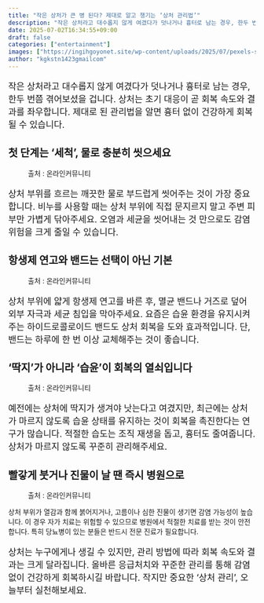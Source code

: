 ```yaml
---
title: "작은 상처가 큰 병 된다? 제대로 알고 챙기는 ‘상처 관리법’"
description: "작은 상처라고 대수롭지 않게 여겼다가 덧나거나 흉터로 남는 경우, 한두 번쯤 겪어보셨을 겁니다. 상처는 초기 대응이 곧 회복 속도와 결과를 좌우합니다. 제대로 된 관리법을 알면 흉터 없이 건강하게 회복될 수 있습니다."
date: 2025-07-02T16:34:55+09:00
draft: false
categories: ["entertainment"]
images: ["https://ingihgoyonet.site/wp-content/uploads/2025/07/pexels-samad-deldar-14175-66346-683x1024.jpg", "https://ingihgoyonet.site/wp-content/uploads/2025/07/pexels-cdc-library-3992931-1024x684.jpg", "https://ingihgoyonet.site/wp-content/uploads/2025/07/pexels-mart-production-7699460-1024x683.jpg", "https://ingihgoyonet.site/wp-content/uploads/2025/07/pexels-mart-production-7218374-1024x683.jpg"]
author: "kgkstn1423gmailcom"
---
```


<p style="font-size:18px">작은 상처라고 대수롭지 않게 여겼다가 덧나거나 흉터로 남는 경우, 한두 번쯤 겪어보셨을 겁니다. 상처는 초기 대응이 곧 회복 속도와 결과를 좌우합니다. 제대로 된 관리법을 알면 흉터 없이 건강하게 회복될 수 있습니다.</p> <h2 >첫 단계는 ‘세척’, 물로 충분히 씻으세요</h2> <figure ><img src="https://ingihgoyonet.site/wp-content/uploads/2025/07/pexels-samad-deldar-14175-66346-683x1024.jpg" alt="" style="aspect-ratio:16/9;object-fit:cover"/><figcaption >출처 : 온라인커뮤니티</figcaption></figure> <p style="font-size:18px">상처 부위를 흐르는 깨끗한 물로 부드럽게 씻어주는 것이 가장 중요합니다. 비누를 사용할 때는 상처 부위에 직접 문지르지 말고 주변 피부만 가볍게 닦아주세요. 오염과 세균을 씻어내는 것 만으로도 감염 위험을 크게 줄일 수 있습니다.</p> <h2 >항생제 연고와 밴드는 선택이 아닌 기본</h2> <figure ><img src="https://ingihgoyonet.site/wp-content/uploads/2025/07/pexels-cdc-library-3992931-1024x684.jpg" alt="" style="aspect-ratio:16/9;object-fit:cover"/><figcaption >출처 : 온라인커뮤니티</figcaption></figure> <p style="font-size:18px">상처 부위에 얇게 항생제 연고를 바른 후, 멸균 밴드나 거즈로 덮어 외부 자극과 세균 침입을 막아주세요. 요즘은 습윤 환경을 유지시켜주는 하이드로콜로이드 밴드도 상처 회복을 도와 효과적입니다. 단, 밴드는 하루에 한 번 이상 교체해주는 것이 좋습니다.</p> <h2 >‘딱지’가 아니라 ‘습윤’이 회복의 열쇠입니다</h2> <figure ><img src="https://ingihgoyonet.site/wp-content/uploads/2025/07/pexels-mart-production-7699460-1024x683.jpg" alt="" style="aspect-ratio:16/9;object-fit:cover"/><figcaption >출처 : 온라인커뮤니티</figcaption></figure> <p style="font-size:18px">예전에는 상처에 딱지가 생겨야 낫는다고 여겼지만, 최근에는 상처가 마르지 않도록 습윤 상태를 유지하는 것이 회복을 촉진한다는 연구가 많습니다. 적절한 습도는 조직 재생을 돕고, 흉터도 줄여줍니다. 상처가 마르지 않도록 꾸준히 관리해주세요.</p> <h2 >빨갛게 붓거나 진물이 날 땐 즉시 병원으로</h2> <figure ><img src="https://ingihgoyonet.site/wp-content/uploads/2025/07/pexels-mart-production-7218374-1024x683.jpg" alt="" style="aspect-ratio:16/9;object-fit:cover"/><figcaption >출처 : 온라인커뮤니티</figcaption></figure> <p>상처 부위가 열감과 함께 붉어지거나, 고름이나 심한 진물이 생기면 감염 가능성이 높습니다. 이 경우 자가 치료는 위험할 수 있으므로 병원에서 적절한 치료를 받는 것이 안전합니다. 특히 당뇨병이 있는 분들은 반드시 전문 진료가 필요합니다.</p> <p style="font-size:18px">상처는 누구에게나 생길 수 있지만, 관리 방법에 따라 회복 속도와 결과는 크게 달라집니다. 올바른 응급처치와 꾸준한 관리를 통해 감염 없이 건강하게 회복하시길 바랍니다. 작지만 중요한 ‘상처 관리’, 오늘부터 실천해보세요.</p>